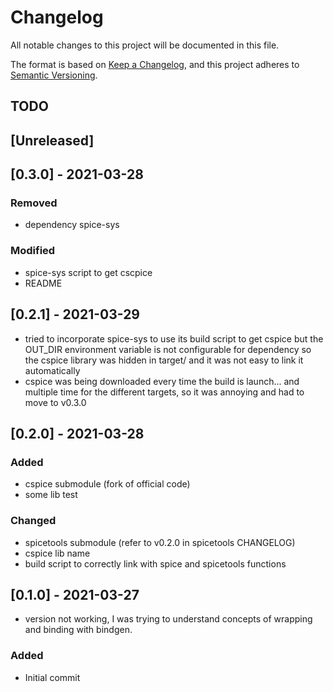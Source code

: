 # Changelog

All notable changes to this project will be documented in this file.

The format is based on [Keep a Changelog](https://keepachangelog.com/en/1.0.0/),
and this project adheres to [Semantic Versioning](https://semver.org/spec/v2.0.0.html).

## TODO

## [Unreleased]

## [0.3.0] - 2021-03-28

### Removed

+ dependency spice-sys

### Modified

+ spice-sys script to get cscpice
+ README

## [0.2.1] - 2021-03-29

+ tried to incorporate spice-sys to use its build script to get cspice but the
  OUT_DIR environment variable is not configurable for dependency so the cspice
  library was hidden in target/ and it was not easy to link it automatically
+ cspice was being downloaded every time the build is launch... and multiple
  time for the different targets, so it was annoying and had to move to v0.3.0

## [0.2.0] - 2021-03-28

### Added

+ cspice submodule (fork of official code)
+ some lib test

### Changed

+ spicetools submodule (refer to v0.2.0 in spicetools CHANGELOG)
+ cspice lib name
+ build script to correctly link with spice and spicetools functions

## [0.1.0] - 2021-03-27

+ version not working, I was trying to understand concepts of wrapping and
  binding with bindgen.

### Added

+ Initial commit
